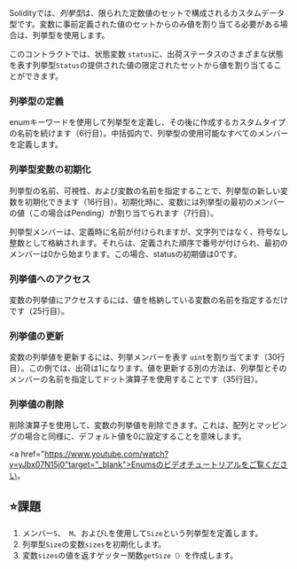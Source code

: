 Solidityでは、*列挙型*は、限られた定数値のセットで構成されるカスタムデータ型です。変数に事前定義された値のセットからのみ値を割り当てる必要がある場合は、列挙型を使用します。

このコントラクトでは、状態変数 `status`に、出荷ステータスのさまざまな状態を表す列挙型`Status`の提供された値の限定されたセットから値を割り当てることができます。

### 列挙型の定義

enumキーワードを使用して列挙型を定義し、その後に作成するカスタムタイプの名前を続けます（6行目）。中括弧内で、列挙型の使用可能なすべてのメンバーを定義します。

### 列挙型変数の初期化

列挙型の名前、可視性、および変数の名前を指定することで、列挙型の新しい変数を初期化できます（16行目）。初期化時に、変数には列挙型の最初のメンバーの値（この場合はPending）が割り当てられます（7行目）。

列挙型メンバーは、定義時に名前が付けられますが、文字列ではなく、符号なし整数として格納されます。それらは、定義された順序で番号が付けられ、最初のメンバーは0から始まります。この場合、statusの初期値は0です。

### 列挙値へのアクセス

変数の列挙値にアクセスするには、値を格納している変数の名前を指定するだけです（25行目）。

### 列挙値の更新

変数の列挙値を更新するには、列挙メンバーを表す `uint`を割り当てます（30行目）。この例では、出荷は1になります。値を更新する別の方法は、列挙型とそのメンバーの名前を指定してドット演算子を使用することです（35行目）。

### 列挙値の削除

削除演算子を使用して、変数の列挙値を削除できます。これは、配列とマッピングの場合と同様に、デフォルト値を0に設定することを意味します。

<a href="https://www.youtube.com/watch?v=yJbx07N15j0"target="_blank">Enumsのビデオチュートリアルをご覧ください</a>。

## ⭐️課題

1. メンバー`S`、` M`、および`L`を使用して`Size`という列挙型を定義します。
2. 列挙型`Size`の変数`sizes`を初期化します。
3. 変数`sizes`の値を返すゲッター関数`getSize（）`を作成します。